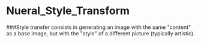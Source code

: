 # Nueral_Style_Transform


###Style transfer consists in generating an image with the same "content" as a base image, but with the "style" of a different picture (typically artistic).
